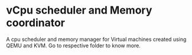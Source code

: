 # vCpu scheduler and Memory coordinator
A cpu scheduler and memory manager for Virtual machines created using QEMU and KVM. Go to respective folder to know more.
